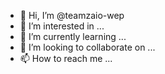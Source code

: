 - 👋 Hi, I’m @teamzaio-wep
- 👀 I’m interested in ...
- 🌱 I’m currently learning ...
- 💞️ I’m looking to collaborate on ...
- 📫 How to reach me ...

<!---
teamzaio-wep/teamzaio-wep is a ✨ special ✨ repository because its `README.md` (this file) appears on your GitHub profile.
You can click the Preview link to take a look at your changes.
--->
